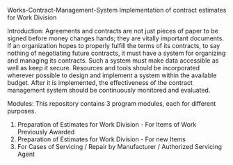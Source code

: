 Works-Contract-Management-System
Implementation of contract estimates for Work Division

Introduction:
Agreements and contracts are not just pieces of paper to be signed before money changes hands; they are vitally important documents. If an organization hopes to properly fulfill the terms of its contracts, to say nothing of negotiating future contracts, it must have a system for organizing and managing its contracts. Such a system must make data accessible as well as keep it secure. Resources and tools should be incorporated wherever possible to design and implement a system within the available budget. After it is implemented, the effectiveness of the contract management system should be continuously monitored and evaluated.

Modules:
This repository contains 3 program modules, each for different purposes.
1. Preparation of Estimates for Work Division - For Items of Work Previously Awarded
2. Preparation of Estimates for Work Division - For new Items
3. For Cases of Servicing / Repair by
Manufacturer / Authorized Servicing Agent
